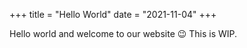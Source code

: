 +++
title = "Hello World"
date = "2021-11-04"
+++

Hello world and welcome to our website :wink: This is WIP.

